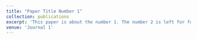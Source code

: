 ```yaml
---
title: "Paper Title Number 1"
collection: publications
excerpt: 'This paper is about the number 1. The number 2 is left for future work.'
venue: 'Journal 1'
---
```

